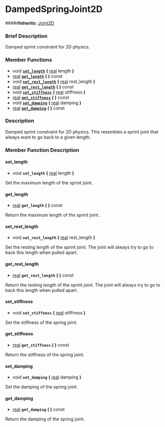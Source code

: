 #  DampedSpringJoint2D  
#####**Inherits:** [Joint2D](class_joint2d)

###  Brief Description  
Damped sprint constraint for 2D physics.

###  Member Functions 
  * void  **[`set_length`](#set_length)**  **(** [real](class_real) length  **)**
  * [real](class_real)  **[`get_length`](#get_length)**  **(** **)** const
  * void  **[`set_rest_length`](#set_rest_length)**  **(** [real](class_real) rest_length  **)**
  * [real](class_real)  **[`get_rest_length`](#get_rest_length)**  **(** **)** const
  * void  **[`set_stiffness`](#set_stiffness)**  **(** [real](class_real) stiffness  **)**
  * [real](class_real)  **[`get_stiffness`](#get_stiffness)**  **(** **)** const
  * void  **[`set_damping`](#set_damping)**  **(** [real](class_real) damping  **)**
  * [real](class_real)  **[`get_damping`](#get_damping)**  **(** **)** const

###  Description  
Damped sprint constraint for 2D physics. This resembles a sprint joint that always want to go back to a given length.

###  Member Function Description  

#### <a name="set_length">set_length</a>
  * void  **`set_length`**  **(** [real](class_real) length  **)**

Set the maximum length of the sprint joint.

#### <a name="get_length">get_length</a>
  * [real](class_real)  **`get_length`**  **(** **)** const

Return the maximum length of the sprint joint.

#### <a name="set_rest_length">set_rest_length</a>
  * void  **`set_rest_length`**  **(** [real](class_real) rest_length  **)**

Set the resting length of the sprint joint. The joint will always try to go to back this length when pulled apart.

#### <a name="get_rest_length">get_rest_length</a>
  * [real](class_real)  **`get_rest_length`**  **(** **)** const

Return the resting length of the sprint joint. The joint will always try to go to back this length when pulled apart.

#### <a name="set_stiffness">set_stiffness</a>
  * void  **`set_stiffness`**  **(** [real](class_real) stiffness  **)**

Set the stiffness of the spring joint.

#### <a name="get_stiffness">get_stiffness</a>
  * [real](class_real)  **`get_stiffness`**  **(** **)** const

Return the stiffness of the spring joint.

#### <a name="set_damping">set_damping</a>
  * void  **`set_damping`**  **(** [real](class_real) damping  **)**

Set the damping of the spring joint.

#### <a name="get_damping">get_damping</a>
  * [real](class_real)  **`get_damping`**  **(** **)** const

Return the damping of the spring joint.
